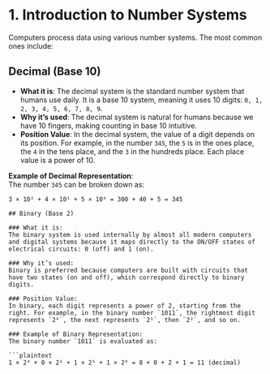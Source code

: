 # 1. Introduction to Number Systems

Computers process data using various number systems. The most common ones include:

## **Decimal (Base 10)**  
- **What it is**: The decimal system is the standard number system that humans use daily. It is a base 10 system, meaning it uses 10 digits: `0, 1, 2, 3, 4, 5, 6, 7, 8, 9`.
- **Why it’s used**: The decimal system is natural for humans because we have 10 fingers, making counting in base 10 intuitive.
- **Position Value**: In the decimal system, the value of a digit depends on its position. For example, in the number `345`, the `5` is in the ones place, the `4` in the tens place, and the `3` in the hundreds place. Each place value is a power of 10.

**Example of Decimal Representation**:  
The number `345` can be broken down as:  
```plaintext
3 × 10² + 4 × 10¹ + 5 × 10⁰ = 300 + 40 + 5 = 345

## Binary (Base 2)

### What it is:
The binary system is used internally by almost all modern computers and digital systems because it maps directly to the ON/OFF states of electrical circuits: 0 (off) and 1 (on).

### Why it’s used:
Binary is preferred because computers are built with circuits that have two states (on and off), which correspond directly to binary digits.

### Position Value:
In binary, each digit represents a power of 2, starting from the right. For example, in the binary number `1011`, the rightmost digit represents `2⁰`, the next represents `2¹`, then `2²`, and so on.

### Example of Binary Representation:
The binary number `1011` is evaluated as:

```plaintext
1 × 2³ + 0 × 2² + 1 × 2¹ + 1 × 2⁰ = 8 + 0 + 2 + 1 = 11 (decimal)
